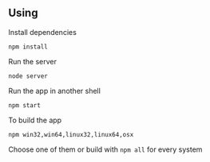 ## Using
Install dependencies
```shell
npm install
```
Run the server
```shell
node server
```
Run the app in another shell
```shell
npm start
```
To build the app
```shell
npm win32,win64,linux32,linux64,osx
```
Choose one of them or build with `npm all` for every system
